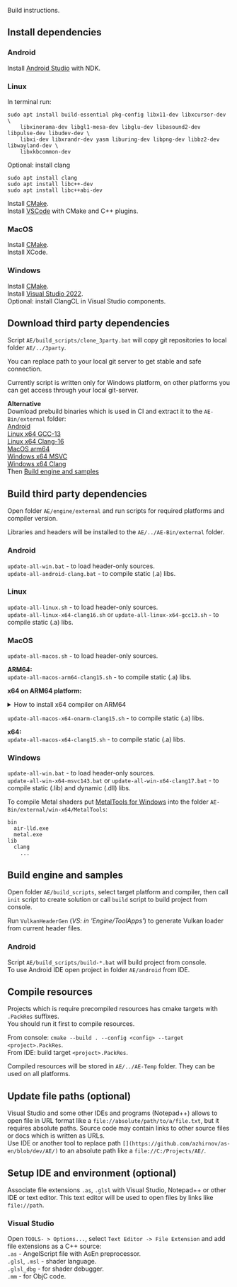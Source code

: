Build instructions.

## Install dependencies

### Android

Install [Android Studio](https://developer.android.com/studio) with NDK.

### Linux

In terminal run:
```
sudo apt install build-essential pkg-config libx11-dev libxcursor-dev \
    libxinerama-dev libgl1-mesa-dev libglu-dev libasound2-dev libpulse-dev libudev-dev \
    libxi-dev libxrandr-dev yasm liburing-dev libpng-dev libbz2-dev libwayland-dev \
    libxkbcommon-dev
```

Optional: install clang
```
sudo apt install clang
sudo apt install libc++-dev
sudo apt install libc++abi-dev
```

Install [CMake](https://cmake.org/download/).<br/>
Install [VSCode](https://code.visualstudio.com/) with CMake and C++ plugins.

### MacOS

Install [CMake](https://cmake.org/download/).<br/>
Install XCode.

### Windows

Install [CMake](https://cmake.org/download/).<br/>
Install [Visual Studio 2022](https://visualstudio.microsoft.com/downloads/).<br/>
Optional: install ClangCL in Visual Studio components.


## Download third party dependencies

Script `AE/build_scripts/clone_3party.bat` will copy git repositories to local folder `AE/../3party`.

You can replace path to your local git server to get stable and safe connection.

Currently script is written only for Windows platform, on other platforms you can get access through your local git-server.

**Alternative**<br/>
Download prebuild binaries which is used in CI and extract it to the `AE-Bin/external` folder:<br/>
[Android](https://disk.yandex.ru/d/-rIx5geDmKASew)<br/>
[Linux x64 GCC-13](https://disk.yandex.ru/d/FnsWQQQ_qcPEnw)<br/>
[Linux x64 Clang-16](https://disk.yandex.ru/d/KOvWrDUCOBPPhA)<br/>
[MacOS arm64](https://disk.yandex.ru/d/eP2spVG3SkgDcQ)<br/>
[Windows x64 MSVC](https://disk.yandex.ru/d/5v8k9z5tAumZ0Q)<br/>
[Windows x64 Clang](https://disk.yandex.ru/d/-Mb1rwUWr-mlrQ)<br/>
Then [Build engine and samples](#Build-engine-and-samples)


## Build third party dependencies

Open folder `AE/engine/external` and run scripts for required platforms and compiler version.

Libraries and headers will be installed to the `AE/../AE-Bin/external` folder.

### Android

`update-all-win.bat` - to load header-only sources.<br/>
`update-all-android-clang.bat` - to compile static (.a) libs.

### Linux

`update-all-linux.sh` - to load header-only sources.<br/>
`update-all-linux-x64-clang16.sh` or `update-all-linux-x64-gcc13.sh` - to compile static (.a) libs.

### MacOS

`update-all-macos.sh` - to load header-only sources.<br/>

**ARM64:**<br/>
`update-all-macos-arm64-clang15.sh` - to compile static (.a) libs.

**x64 on ARM64 platform:**
<details><summary>How to install x64 compiler on ARM64</summary>

From [stackoverflow](https://stackoverflow.com/questions/67386941/using-x86-libraries-and-openmp-on-macos-arm64-architecture/67418208#67418208) :

```
# launch x86_64 shell
arch -x86_64 zsh
# install x86_64 variant of brew
arch -x86_64 /bin/bash -c "$(curl -fsSL https://raw.githubusercontent.com/Homebrew/install/master/install.sh)"
# install x86_64 variant of clang
arch -x86_64 /usr/local/bin/brew install llvm
# compile using x86_64 variant of clang
/usr/local/opt/llvm/bin/clang++ -arch x86_64 omp_ex.cpp
```
</details>

`update-all-macos-x64-onarm-clang15.sh` - to compile static (.a) libs.

**x64:**<br/>
`update-all-macos-x64-clang15.sh` - to compile static (.a) libs.

### Windows

`update-all-win.bat` - to load header-only sources.<br/>
`update-all-win-x64-msvc143.bat` or `update-all-win-x64-clang17.bat` - to compile static (.lib) and dynamic (.dll) libs.

To compile Metal shaders put [MetalTools for Windows](https://developer.apple.com/download/all/?q=metal%20developer%20tools%20for%20windows) into the folder `AE-Bin/external/win-x64/MetalTools`:
```
bin
  air-lld.exe
  metal.exe
lib
  clang
    ...
```


## Build engine and samples

Open folder `AE/build_scripts`, select target platform and compiler, then call `init` script to create solution or call `build` script to build project from console.

Run `VulkanHeaderGen` (*VS: in 'Engine/ToolApps'*) to generate Vulkan loader from current header files.

### Android

Script `AE/build_scripts/build-*.bat` will build project from console.<br/>
To use Android IDE open project in folder `AE/android` from IDE.


## Compile resources

Projects which is require precompiled resources has cmake targets with `.PackRes` suffixes.<br/>
You should run it first to compile resources.

From console: `cmake --build . --config <config> --target <project>.PackRes`.<br/>
From IDE: build target `<project>.PackRes`.

Compiled resources will be stored in `AE/../AE-Temp` folder. They can be used on all platforms.


## Update file paths (optional)

Visual Studio and some other IDEs and programs (Notepad++) allows to open file in URL format like a `file://absolute/path/to/a/file.txt`, but it requires absolute paths. Source code may contain links to other source files or docs which is written as URLs.<br/>
Use IDE or another tool to replace path `[](https://github.com/azhirnov/as-en/blob/dev/AE/)` to an absolute path like a `file://C:/Projects/AE/`.


## Setup IDE and environment (optional)

Associate file extensions `.as`, `.glsl` with Visual Studio, Notepad++ or other IDE or text editor. This text editor will be used to open files by links like `file://path`.

### Visual Studio

Open `TOOLS- > Options...`, select `Text Editor -> File Extension` and add file extensions as a C++ source:<br/>
`.as` - AngelScript file with AsEn preprocessor.<br/>
`.glsl`, `.msl` - shader language.<br/>
`.glsl_dbg` - for shader debugger.<br/>
`.mm` - for ObjC code.
